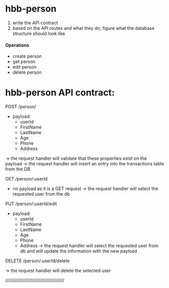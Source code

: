 # hbb-person
 
 1. write the API contract
 2. based on the API routes and what they do, figure what the database structure should look like
 
#### Operations
- create person
- get person
- edit person
- delete person

# hbb-person API contract:

POST /person/
- payload:
    - userId
    - FirstName
    - LastName
    - Age
    - Phone
    - Address
    
-> the request handler will validate that these properties exist on the payload
-> the request handler will insert an entry into the transactions table from the DB

GET /person/:userId
- no payload as it is a GET request
-> the request handler will select the requested user from the db

PUT /person/:userId/edit
- payload:
    - userId
    - FirstName
    - LastName
    - Age
    - Phone
    - Address
-> the request handler will select the requested user from db and will update the information with the new payload


DELETE /person/:userId/delete

-> the request handler will delete the selected user

/////////////////////////////////////





